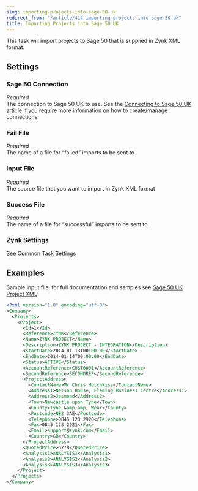 ```yaml
---
slug: importing-projects-into-sage-50-uk
redirect_from: "/article/414-importing-projects-into-sage-50-uk"
title: Importing Projects into Sage 50 UK
---
```

This task will import projects to Sage 50 that is supplied in Zynk XML format.

## Settings
### Sage 50 Connection
_Required_  
The connection to Sage 50 UK to use.  See the [Connecting to Sage 50 UK](connecting-to-sage-50-uk) article if you require more information on how to create/manage connections.

### Fail File
_Required_  
The name of a file for “failed” imports to be sent to   

### Input File
_Required_  
The source file that you want to import in Zynk XML format   

### Success File
_Required_  
The name of a file for “successful” imports to be sent to.  

### Zynk Settings
See [Common Task Settings](common-task-settings)

## Examples
Sample input file, for full documentation and samples see [Sage 50 UK Project XML](sage-50-uk-project-xml):  


```xml
<?xml version="1.0" encoding="utf-8">
<Company>
  <Projects>
    <Project>
      <Id>1</Id>
      <Reference>ZYNK</Reference>
      <Name>ZYNK PROJECT</Name>
      <Description>ZYNK PROJECT - INTEGRATION</Description>
      <StartDate>2014-01-13T00:00:00</StartDate>
      <EndDate>2014-01-14T00:00:00</EndDate>
      <Status>ACTIVE</Status>
      <AccountReference>CUST0001</AccountReference>
      <SecondReference>SECONDREF</SecondReference>
      <ProjectAddress>
        <ContactName>Mr Chris Hotchkiss</ContactName>
        <Address1>Nelson House, Fleming Business Centre</Address1>
        <Address2>Jesmond</Address2>
        <Town>Newcastle upon Tyne</Town>
        <County>Tyne &amp;amp; Wear</County>
        <Postcode>NE2 3AE</Postcode>
        <Telephone>0845 123 2920</Telephone>
        <Fax>0845 123 2921</Fax>
        <Email>support@zynk.com</Email>
        <Country>GB</Country>
      </ProjectAddress>
      <QuotedPrice>6778</QuotedPrice>
      <Analysis1>ANALYSIS1</Analysis1>
      <Analysis2>ANALYSIS2</Analysis2>
      <Analysis3>ANALYSIS3</Analysis3>
    </Project>
  </Projects>
</Company>
```
